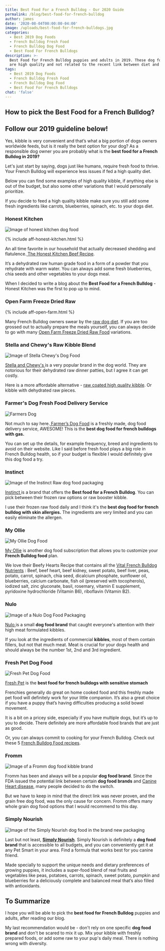 ```yaml
---
title: Best Food For a French Bulldog - Our 2020 Guide
permalink: /blog/best-food-for-french-bulldog
author: james
date: '2020-08-04T00:00:00-04:00'
image: /uploads/best-food-for-french-bulldogs.jpg
categories:
  - Best 2019 Dog Foods
  - French Bulldog Fresh Food
  - French Bulldog Dog Food
  - Best Food For French Bulldogs
description: >-
  Best Food for French Bulldog puppies and adults in 2019. These dog food brands
  are high quality and not related to the recent link between diet and DCM.
tags:
  - Best 2019 Dog Foods
  - French Bulldog Fresh Food
  - French Bulldog Dog Food
  - Best Food For French Bulldogs
chat: 'false'
---
```

## How to pick the Best Food for a French Bulldog?

## Follow our 2019 guideline below!

Yes, kibble is very convenient and that’s what a big portion of dogs owners worldwide feeds, but is it really the best option for your dog? As a responsible dog owner you are probably what is the **best food for a French Bulldog in 2019?**

Let's just start by saying, dogs just like humans, require fresh food to thrive. Your French Bulldog will experience less issues if fed a high quality diet.

Below you can find some examples of high quality kibble, if anything else is out of the budget, but also some other variations that I would personally prioritize.

If you decide to feed a high quality kibble make sure you still add some fresh ingredients like carrots, blueberries, spinach, etc. to your dogs diet.

### **Honest Kitchen**

![Image of honest kitchen dog food](../uploads/the-honest-kitchen.jpg "honest-kitchen-raw-dog-food")

{% include aff-honest-kitchen.html %}

An all time favorite in our household that actually decreased shedding and flatulence.[ The Honest Kitchen Beef Recipe](https://www.amazon.com/gp/product/B00A8O8PPA/ref=as_li_tl?ie=UTF8&tag=ethicalfren09-20&camp=1789&creative=9325&linkCode=as2&creativeASIN=B00A8O8PPA&linkId=6af314a2c3715e9b2a4954d9322fd32f "Honest Kitchen Dog Food").

It’s a dehydrated raw human grade food in a form of a powder that you rehydrate with warm water. You can always add some fresh blueberries, chia seeds and other vegetables to your dogs meal.

When I decided to write a blog about the **Best Food for a French Bulldog** - Honest Kitchen was the first to pop up to mind.

### **Open Farm Freeze Dried Raw**

{% include aff-open-farm.html %}

Many French Bulldog owners swear by the  [raw dog diet](https://www.servicedogcertifications.org/benefits-of-a-raw-food-diet-for-dogs/ "raw dog diet benefits"). If you are too grossed out to actually prepare the meals yourself, you can always decide to go with many [Open Farm Freeze Dried Raw Food](https://openfarmpet.com/collections/freeze-dried-dog-food "Open Farm Raw Dog Food ") variations.

### **Stella and Chewy's Raw Kibble Blend**

![Image of Stella Chewy's Dog Food](../uploads/Stella-Chewy-doog-food.jpg "Stella-Chewy-Dog-Food")

[Stella and Chewy's ](https://www.stellaandchewys.com/ "Stella and Chewy's Dog Food Brand")is a very popular brand in the dog world. They are notorious for their dehydrated raw dinner patties, but I agree it can get costly.

Here is a more affordable alternative - [raw coated high quality kibble](https://www.stellaandchewys.com/dog-food/raw-coated-kibble/ "Raw Coated Kibble Dog Food"). Or kibble with dehydrated raw pieces.

### **Farmer's Dog Fresh Food Delivery Service**

![Farmers Dog](../uploads/farmers-dog.jpg "farmers-dog")

Not much to say here.[ Farmer’s Dog Food](https://www.thefarmersdog.com/ "Farmer's Dog Fresh Dog Food") is a freshly made, dog food delivery service, AWESOME! This is the **best dog food for french bulldogs with gas.**

You can set up the details, for example frequency, breed and ingredients to avoid on their website. Like I said before fresh food plays a big role in French Bulldog health, so if your budget is flexible I would definitely give this dog food a try.

### **Instinct**

![Image of the Instinct Raw dog food packaging](../uploads/instinct-raw.jpg "instinct-raw-dog-food")

[Instinct ](https://www.instinctpetfood.com/dogs "Instinct Dog food ")is a brand that offers the **Best food for a French Bulldog**. You can pick between their frozen raw options or raw booster kibble.

I use their frozen raw food daily and I think it's the **best dog food for french bulldog with skin allergies.** The ingredients are very limited and you can easily eliminate the allergen.

### **My Ollie**

![My Ollie Dog Food](../uploads/my-ollie-dog-food.jpg "my-ollie-dog-food")

[My Ollie](https://www.myollie.com/ "My Ollie Fresh Dog Food") is another dog food subscription that allows you to customize your **French Bulldog food** plan.

We love their Beefy Hearts Recipe that contains all the [Vital French Bulldog Nutrients](https://ethicalfrenchie.com/blog/a-thorough-understanding-of-nutrients-for-french-bulldogs/ "Nutrients For French Bulldog") : Beef, beef heart, beef kidney, sweet potato, beef liver, peas, potato, carrot, spinach, chia seed, dicalcium phosphate, sunflower oil, blueberries, calcium carbonate, fish oil (preserved with tocopherols), iodized salt, zinc gluconate, basil, rosemary, vitamin E supplement, pyridoxine hydrochloride (Vitamin B6), riboflavin (Vitamin B2).

### **Nulo**

![Image of a Nulo Dog Food Packaging](../uploads/nulo-dog-food-for-french-bulldog.jpg "Nulo-dog-food-for-french-bulldog")

[Nulo ](https://www.nulo.com/our-food/dog-food/freestyle-adult-dog-salmon-and-peas-recipe/ "Nulo Salmon Dog Food")is a small **dog food brand** that caught everyone's attention with their high meat formulated kibbles.

If you look at the ingredients of commercial **kibbles**, most of them contain fillers, but not that much meat. Meat is crucial for your dogs health and should always be the number 1st, 2nd and 3rd ingredient.

### **Fresh Pet Dog Food**

![Fresh Pet Dog Food](../uploads/fresh-pet-dog-food.jpg "fresh-pet-dog-food")

[Fresh Pet](https://freshpet.com/products/?pet=dog "Fresh Pet Fresh Dog Food") is the **best food for french bulldogs with sensitive stomach**

Frenchies generally do great on home cooked food and this freshly made pet food will definitely work for your little companion. It’s also a great choice if you have a puppy that’s having difficulties producing a solid bowel movement.

It is a bit on a pricey side, especially if you have multiple dogs, but it’s up to you to decide. There definitely are more affordable food brands that are just as good.

Or, you can always commit to cooking for your French Bulldog. Check out these 5 [French Bulldog Food recipes](https://ethicalfrenchie.com/home-cooked-food-for-your-french-bulldog-ethical-frenchie/ "French Bulldog Food Recipes").

### **Fromm**

![Image of a Fromm dog food kibble brand](../uploads/Fromm-Dog-Food-Kibble-1.jpg "Fromm-dog-food-kibble")

Fromm has been and always will be a popular **dog food brand**. Since the FDA issued the potential link between certain **dog food brands** and [Canine Heart disease](https://www.vetmed.wsu.edu/outreach/Pet-Health-Topics/categories/diseases/dilated-cardiomyopathy-in-dogs "Heart Disease in Dogs"), many people decided to do the switch.

But we have to keep in mind that the direct link was never proven, and the grain free dog food, was the only cause for concern. Fromm offers many whole grain dog food options that I would recommend to this day.

### **Simply Nourish**

![Image of the Simply Nourish dog food in the brand new packaging](../uploads/simply-nourish-dog-food-1.jpg "simple-nourish-dog-food")

Last but not least, [**Simply Nourish**](https://www.petsmart.com/featured-brands/simply-nourish/dog/simply-nourish-adult-dog-food---natural-fish-and-brown-rice-52835.html?cgid=5000099 "Simply Nourish Dog Food"). Simply Nourish is definitely a **dog food brand** that is accessible to all budgets, and you can conveniently get it at any Pet Smart in your area. Find a formula that works best for you canine friend.

Made specially to support the unique needs and dietary preferences of growing puppies, it includes a super-food blend of real fruits and vegetables like peas, potatoes, carrots, spinach, sweet potato, pumpkin and blueberries for a deliciously complete and balanced meal that’s also filled with antioxidants.

## To Summarize

I hope you will be able to pick the **best food for French Bulldog** puppies and adults, after reading our blog.

My last recommendation would be - don't rely on one specific **dog  food brand** and don't be scared to mix it up. Mix your kibble with freshly prepared foods, or add some raw to your pup's daily meal.  There is nothing wrong with diversity.
